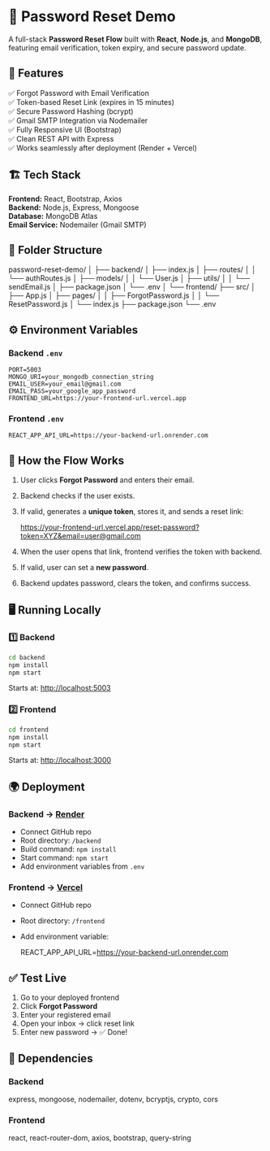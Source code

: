 # 🔐 Password Reset Demo

A full-stack **Password Reset Flow** built with **React**, **Node.js**, and **MongoDB**, featuring email verification, token expiry, and secure password update.


## 🚀 Features

✅ Forgot Password with Email Verification  
✅ Token-based Reset Link (expires in 15 minutes)  
✅ Secure Password Hashing (bcrypt)  
✅ Gmail SMTP Integration via Nodemailer  
✅ Fully Responsive UI (Bootstrap)  
✅ Clean REST API with Express  
✅ Works seamlessly after deployment (Render + Vercel)



## 🏗️ Tech Stack

**Frontend:** React, Bootstrap, Axios  
**Backend:** Node.js, Express, Mongoose  
**Database:** MongoDB Atlas  
**Email Service:** Nodemailer (Gmail SMTP)



## 🧩 Folder Structure


password-reset-demo/
│
├── backend/
│   ├── index.js
│   ├── routes/
│   │   └── authRoutes.js
│   ├── models/
│   │   └── User.js
│   ├── utils/
│   │   └── sendEmail.js
│   ├── package.json
│   └── .env
│
└── frontend/
    ├── src/
    │   ├── App.js
    │   ├── pages/
    │   │   ├── ForgotPassword.js
    │   │   └── ResetPassword.js
    │   └── index.js
    ├── package.json
    └── .env




## ⚙️ Environment Variables

### Backend `.env`
```env
PORT=5003
MONGO_URI=your_mongodb_connection_string
EMAIL_USER=your_email@gmail.com
EMAIL_PASS=your_google_app_password
FRONTEND_URL=https://your-frontend-url.vercel.app
```

### Frontend `.env`
```env
REACT_APP_API_URL=https://your-backend-url.onrender.com
```




## 🧠 How the Flow Works

1. User clicks **Forgot Password** and enters their email.
2. Backend checks if the user exists.
3. If valid, generates a **unique token**, stores it, and sends a reset link:

   https://your-frontend-url.vercel.app/reset-password?token=XYZ&email=user@gmail.com

4. When the user opens that link, frontend verifies the token with backend.
5. If valid, user can set a **new password**.
6. Backend updates password, clears the token, and confirms success.


## 🖥️ Running Locally

### 1️⃣ Backend
```bash
cd backend
npm install
npm start
```
Starts at: [http://localhost:5003](http://localhost:5003)

### 2️⃣ Frontend
```bash
cd frontend
npm install
npm start
```
Starts at: [http://localhost:3000](http://localhost:3000)



## 🌍 Deployment

### Backend → [Render](https://render.com)
- Connect GitHub repo
- Root directory: `/backend`
- Build command: `npm install`
- Start command: `npm start`
- Add environment variables from `.env`

### Frontend → [Vercel](https://vercel.com)
- Connect GitHub repo
- Root directory: `/frontend`
- Add environment variable:

  REACT_APP_API_URL=https://your-backend-url.onrender.com
  



## ✅ Test Live

1. Go to your deployed frontend  
2. Click **Forgot Password**  
3. Enter your registered email  
4. Open your inbox → click reset link  
5. Enter new password → ✅ Done!



## 🧰 Dependencies

### Backend

express, mongoose, nodemailer, dotenv, bcryptjs, crypto, cors


### Frontend

react, react-router-dom, axios, bootstrap, query-string

